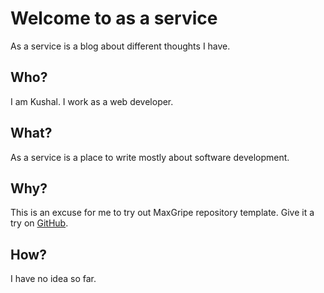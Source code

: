 # Welcome to as a service

As a service is a blog about different thoughts I have. 

## Who? 

I am Kushal. 
I work as a web developer. 

## What? 

As a service is a place to write mostly about software development. 

## Why? 

This is an excuse for me to try out MaxGripe repository template. 
Give it a try on [GitHub](https://github.com/MaxGripe/repository-template). 

## How? 

I have no idea so far. 